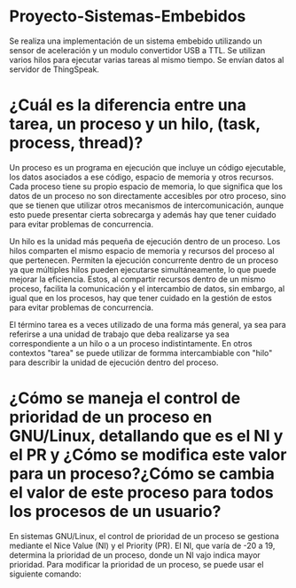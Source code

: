 # Proyecto-Sistemas-Embebidos

Se realiza una implementación de un sistema embebido utilizando un sensor de aceleración y un modulo convertidor USB a TTL. Se utilizan varios hilos para ejecutar varias tareas al mismo tiempo. Se envían datos al servidor de ThingSpeak.

# ¿Cuál es la diferencia entre una tarea, un proceso y un hilo, (task, process, thread)?

Un proceso es un programa en ejecución que incluye un código ejecutable, los datos asociados a ese código, espacio de memoria y otros recursos. Cada proceso tiene su propio espacio de memoria, lo que significa que los datos de un proceso no son directamente accesibles por otro proceso, sino que se tienen que utilizar otros mecanismos de intercomunicación, aunque esto puede presentar cierta sobrecarga y además hay que tener cuidado para evitar problemas de concurrencia.

Un hilo es la unidad más pequeña de ejecución dentro de un proceso. Los hilos comparten el mismo espacio de memoria y recursos del proceso al que pertenecen. Permiten la ejecución concurrente dentro de un proceso ya que múltiples hilos pueden ejecutarse simultáneamente, lo que puede mejorar la eficiencia. Estos, al compartir recursos dentro de un mismo proceso, facilita la comunicación y el intercambio de datos, sin embargo, al igual que en los procesos, hay que tener cuidado en la gestión de estos para evitar problemas de concurrencia.

El término tarea es a veces utilizado de una forma más general, ya sea para referirse a una unidad de trabajo que deba realizarse ya sea correspondiente a un hilo o a un proceso indistintamente. En otros contextos "tarea" se puede utilizar de formma intercambiable con "hilo" para describir la unidad de ejecución dentro del proceso.

# ¿Cómo se maneja el control de prioridad de un proceso en GNU/Linux, detallando que es el NI y el PR y ¿Cómo se modifica este valor para un proceso?¿Cómo se cambia el valor de este proceso para todos los procesos de un usuario?

En sistemas GNU/Linux, el control de prioridad de un proceso se gestiona mediante el Nice Value (NI) y el Priority (PR). El NI, que varía de -20 a 19, determina la prioridad de un proceso, donde un NI vajo indica mayor prioridad. Para modificar la prioridad de un proceso, se puede usar el siguiente comando: 


